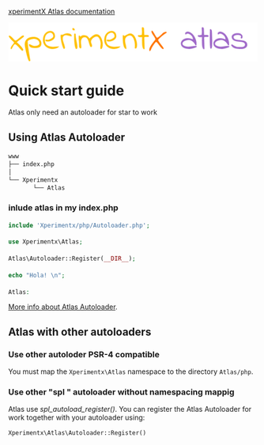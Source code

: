 [xperimentX Atlas documentation](README.md) 

![xperimentx atlas toolkit](images/atlas.png) 

# Quick start guide

Atlas only need an autoloader for star to work

## Using Atlas Autoloader

```
www
├── index.php
│
└── Xperimentx
       └── Atlas
```

### inlude atlas in my index.php 
```php
include 'Xperimentx/php/Autoloader.php';

use Xperimentx\Atlas;

Atlas\Autoloader::Register(__DIR__);

echo "Hola! \n";

Atlas:
```
[More info about Atlas Autoloader](Autoloader.md).
 


## Atlas with other autoloaders

###  Use other autoloder PSR-4 compatible

You must map the `Xperimentx\Atlas` namespace to the directory `Atlas/php`.


### Use other "spl " autoloader without namespacing  mappig 

Atlas use *spl_autoload_register()*.
You can  register  the Atlas Autoloader for work together with your autoloader
using:

``` 
Xperimentx\Atlas\Autoloader::Register()
```
 
